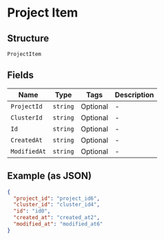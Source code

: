 
# Project Item

## Structure

`ProjectItem`

## Fields

| Name | Type | Tags | Description |
|  --- | --- | --- | --- |
| `ProjectId` | `string` | Optional | - |
| `ClusterId` | `string` | Optional | - |
| `Id` | `string` | Optional | - |
| `CreatedAt` | `string` | Optional | - |
| `ModifiedAt` | `string` | Optional | - |

## Example (as JSON)

```json
{
  "project_id": "project_id6",
  "cluster_id": "cluster_id4",
  "id": "id0",
  "created_at": "created_at2",
  "modified_at": "modified_at6"
}
```

